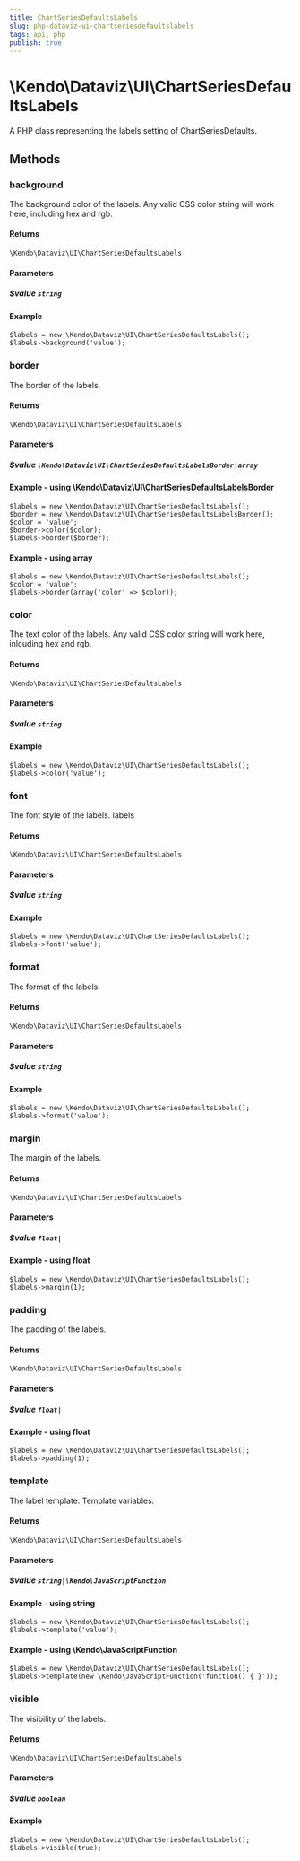 ```yaml
---
title: ChartSeriesDefaultsLabels
slug: php-dataviz-ui-chartseriesdefaultslabels
tags: api, php
publish: true
---
```


# \Kendo\Dataviz\UI\ChartSeriesDefaultsLabels

A PHP class representing the labels setting of ChartSeriesDefaults.


## Methods

### background
The background color of the labels. Any valid CSS color string will work here,
including hex and rgb.

#### Returns
`\Kendo\Dataviz\UI\ChartSeriesDefaultsLabels`

#### Parameters

##### $value `string`



#### Example 
    $labels = new \Kendo\Dataviz\UI\ChartSeriesDefaultsLabels();
    $labels->background('value');

### border

The border of the labels.

#### Returns
`\Kendo\Dataviz\UI\ChartSeriesDefaultsLabels`

#### Parameters

##### $value `\Kendo\Dataviz\UI\ChartSeriesDefaultsLabelsBorder|array`


#### Example - using [\Kendo\Dataviz\UI\ChartSeriesDefaultsLabelsBorder](/api/wrappers/php/kendo/dataviz/ui/chartseriesdefaultslabelsborder)

    $labels = new \Kendo\Dataviz\UI\ChartSeriesDefaultsLabels();
    $border = new \Kendo\Dataviz\UI\ChartSeriesDefaultsLabelsBorder();
    $color = 'value';
    $border->color($color);
    $labels->border($border);

#### Example - using array

    $labels = new \Kendo\Dataviz\UI\ChartSeriesDefaultsLabels();
    $color = 'value';
    $labels->border(array('color' => $color));

### color
The text color of the labels. Any valid CSS color string will work here, inlcuding hex
and rgb.

#### Returns
`\Kendo\Dataviz\UI\ChartSeriesDefaultsLabels`

#### Parameters

##### $value `string`



#### Example 
    $labels = new \Kendo\Dataviz\UI\ChartSeriesDefaultsLabels();
    $labels->color('value');

### font
The font style of the labels.
labels

#### Returns
`\Kendo\Dataviz\UI\ChartSeriesDefaultsLabels`

#### Parameters

##### $value `string`



#### Example 
    $labels = new \Kendo\Dataviz\UI\ChartSeriesDefaultsLabels();
    $labels->font('value');

### format
The format of the labels.

#### Returns
`\Kendo\Dataviz\UI\ChartSeriesDefaultsLabels`

#### Parameters

##### $value `string`



#### Example 
    $labels = new \Kendo\Dataviz\UI\ChartSeriesDefaultsLabels();
    $labels->format('value');

### margin
The margin of the labels.

#### Returns
`\Kendo\Dataviz\UI\ChartSeriesDefaultsLabels`

#### Parameters

##### $value `float|`



#### Example  - using float
    $labels = new \Kendo\Dataviz\UI\ChartSeriesDefaultsLabels();
    $labels->margin(1);

### padding
The padding of the labels.

#### Returns
`\Kendo\Dataviz\UI\ChartSeriesDefaultsLabels`

#### Parameters

##### $value `float|`



#### Example  - using float
    $labels = new \Kendo\Dataviz\UI\ChartSeriesDefaultsLabels();
    $labels->padding(1);

### template
The label template.
Template variables:

#### Returns
`\Kendo\Dataviz\UI\ChartSeriesDefaultsLabels`

#### Parameters

##### $value `string|\Kendo\JavaScriptFunction`



#### Example  - using string
    $labels = new \Kendo\Dataviz\UI\ChartSeriesDefaultsLabels();
    $labels->template('value');

#### Example  - using \Kendo\JavaScriptFunction
    $labels = new \Kendo\Dataviz\UI\ChartSeriesDefaultsLabels();
    $labels->template(new \Kendo\JavaScriptFunction('function() { }'));

### visible
The visibility of the labels.

#### Returns
`\Kendo\Dataviz\UI\ChartSeriesDefaultsLabels`

#### Parameters

##### $value `boolean`



#### Example 
    $labels = new \Kendo\Dataviz\UI\ChartSeriesDefaultsLabels();
    $labels->visible(true);

